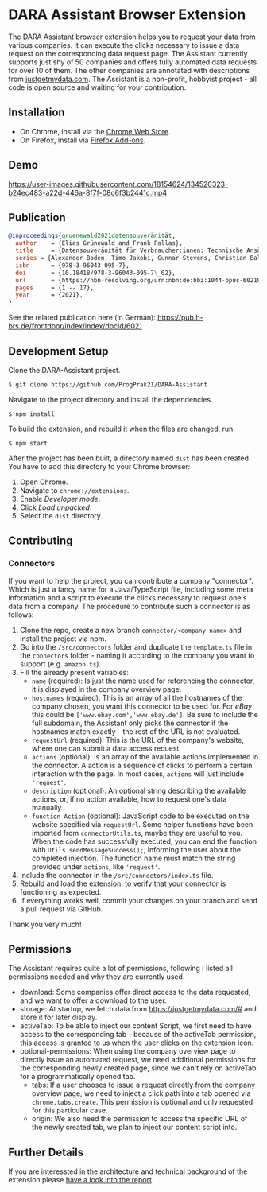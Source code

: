 # DARA Assistant Browser Extension

The DARA Assistant browser extension helps you to request your data from various companies. 
It can execute the clicks necessary to issue a data request on the corresponding data request page.
The Assistant currently supports just shy of 50 companies and offers fully automated data requests for over 10 of them. The other companies are annotated with descriptions from [justgetmydata.com](https://justgetmydata.com). The Assistant is a non-profit, hobbyist project - all code is open source and waiting for your contribution. 

## Installation

- On Chrome, install via the [Chrome Web Store](https://chrome.google.com/webstore/detail/dara-assistant/heolgaalbnnelipfhbccbkdohecmaimo).
- On Firefox, install via [Firefox Add-ons](https://addons.mozilla.org/en-US/firefox/addon/dara/).

## Demo

https://user-images.githubusercontent.com/18154624/134520323-b24ec483-a22d-446a-8f7f-08c6f3b2441c.mp4

## Publication
```bibtex
@inproceedings{gruenewald2021datensouveränität,
  author    = {Elias Grünewald and Frank Pallas},
  title     = {Datensouveränität für Verbraucher:innen: Technische Ansätze durch KI-basierte Transparenz und Auskunft im Kontext der DSGVO},
  series = {Alexander Boden, Timo Jakobi, Gunnar Stevens, Christian Bala (Hgg.): Verbraucherdatenschutz - Technik und Regulation zur Unterstützung des Individuums},
  isbn      = {978-3-96043-095-7},
  doi       = {10.18418/978-3-96043-095-7\_02},
  url       = {https://nbn-resolving.org/urn:nbn:de:hbz:1044-opus-60219},
  pages     = {1 -- 17},
  year      = {2021},
}
```
See the related publication here (in German): https://pub.h-brs.de/frontdoor/index/index/docId/6021


## Development Setup

Clone the DARA-Assistant project.

```
$ git clone https://github.com/ProgPrak21/DARA-Assistant
```

Navigate to the project directory and install the dependencies.

```
$ npm install
```

To build the extension, and rebuild it when the files are changed, run

```
$ npm start
```

After the project has been built, a directory named `dist` has been created. You have to add this directory to your Chrome browser:

1. Open Chrome.
2. Navigate to `chrome://extensions`.
3. Enable _Developer mode_.
4. Click _Load unpacked_.
5. Select the `dist` directory.

## Contributing

### Connectors
If you want to help the project, you can contribute a company \"connector\". Which is just a fancy name for a Java/TypeScript file, including some meta information and a script to execute the clicks necessary to request one's data from a company. The procedure to contribute such a connector is as follows:

1. Clone the repo, create a new branch `connector/<company-name>` and install the project via npm.
2. Go into the `/src/connectors` folder and duplicate the `template.ts` file in the `connectors` folder - naming it according to the company you want to support (e.g. `amazon.ts`).
3. Fill the already present variables:
   - `name` (required): Is just the name used for referencing the connector, it is displayed in the company overview page.
   - `hostnames` (required): This is an array of all the hostnames of the company chosen, you want this connector to be used for. For *eBay* this could be `['www.ebay.com','www.ebay.de']`. Be sure to include the full subdomain, the Assistant only picks the connector if the hostnames match exactly - the rest of the URL is not evaluated.
   - `requestUrl` (required): This is the URL of the company's website, where one can submit a data access request.
   - `actions` (optional): Is an array of the available actions implemented in the connector. A action is a sequence of clicks to perform a certain interaction with the page. In most cases, `actions` will just include `'request'`.
   - `description` (optional): An optional string describing the available actions, or, if no action available, how to request one's data manually.
   - `function Action` (optional): JavaScript code to be executed on the website specified via `requestUrl`. Some helper functions have been imported from `connectorUtils.ts`, maybe they are useful to you. When the code has successfully executed, you can end the function with `Utils.sendMessageSuccess();`, informing the user about the completed injection. The function name must match the string provided under `actions`, like `'request'`.
4. Include the connector in the `/src/connectors/index.ts` file.
5. Rebuild and load the extension, to verify that your connector is functioning as expected.
6. If everything works well, commit your changes on your branch and send a pull request via GitHub.

Thank you very much!

## Permissions

The Assistant requires quite a lot of permissions, following I listed all permissions needed and why they are currently used.

- download: Some companies offer direct access to the data requested, and we want to offer a download to the user.
- storage: At startup, we fetch data from https://justgetmydata.com/# and store it for later display.
- activeTab: To be able to inject our content Script, we first need to have access to the corresponding tab - because of the activeTab permission, this access is granted to us when the user clicks on the extension icon.
- optional-permissions: When using the company overview page to directly issue an automated request, we need additional permissions for the corresponding newly created page, since we can't rely on activeTab for a programmatically opened tab.
   - tabs: If a user chooses to issue a request directly from the company overview page, we need to inject a click path into a tab opened via `chrome.tabs.create`. This permission is optional and only requested for this particular case.
   - origin: We also need the permission to access the specific URL of the newly created tab, we plan to inject our content script into.

## Further Details 

If you are interessted in the architecture and technical background of the extension please [have a look into the report](report.md).
